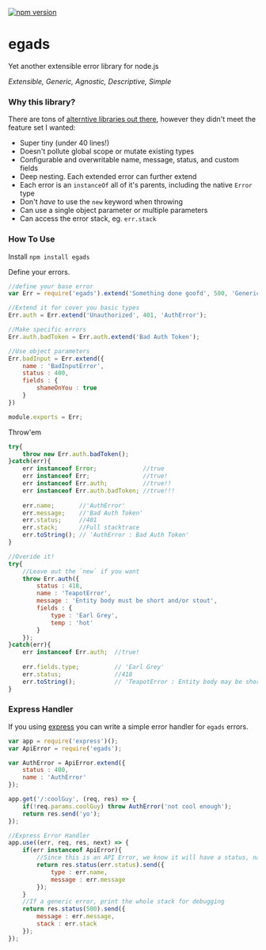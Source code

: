 [![npm version](https://badge.fury.io/js/egads.svg)](https://badge.fury.io/js/egads)

# egads
Yet another extensible error library for node.js

*Extensible, Generic, Agnostic, Descriptive, Simple*

### Why this library?
There are tons of [alterntive libraries out there](https://www.npmjs.com/search?q=extend+error), however they didn't meet the feature set I wanted:

- Super tiny (under 40 lines!)
- Doesn't pollute global scope or mutate existing types
- Configurable and overwritable name, message, status, and custom fields
- Deep nesting. Each extended error can further extend
- Each error is an `instanceOf` all of it's parents, including the native `Error` type
- Don't _have_ to use the `new` keyword when throwing
- Can use a single object parameter or multiple parameters
- Can access the error stack, eg. `err.stack`

### How To Use

Install `npm install egads`


Define your errors.
```javascript
//define your base error
var Err = require('egads').extend('Something done goofd', 500, 'GenericError');

//Extend it for cover you basic types
Err.auth = Err.extend('Unauthorized', 401, 'AuthError');

//Make specific errors
Err.auth.badToken = Err.auth.extend('Bad Auth Token');

//Use object parameters
Err.badInput = Err.extend({
    name : 'BadInputError',
    status : 400,
    fields : {
        shameOnYou : true
    }
})

module.exports = Err;
```

Throw'em
```javascript
try{
    throw new Err.auth.badToken();
}catch(err){
    err instanceof Error;             //true
    err instanceof Err;               //true!
    err instanceof Err.auth;          //true!!
    err instanceof Err.auth.badToken; //true!!!
    
    err.name;       //'AuthError'
    err.message;    //'Bad Auth Token'
    err.status;     //401
    err.stack;      //Full stacktrace
    err.toString(); // 'AuthError : Bad Auth Token'
}

//Overide it!
try{
    //Leave out the `new` if you want
    throw Err.auth({
        status : 418,
        name : 'TeapotError',
        message : 'Entity body must be short and/or stout',
        fields : {
            type : 'Earl Grey',
            temp : 'hot'
        }
    });
}catch(err){
    err instanceof Err.auth;  //true!
    
    err.fields.type;          // 'Earl Grey'
    err.status;               //418
    err.toString();           // 'TeapotError : Entity body may be short and/or stout'
}
```




### Express Handler

If you using [express](https://expressjs.com/) you can write a simple error handler for `egads` errors.

```javascript
var app = require('express')();
var ApiError = require('egads');

var AuthError = ApiError.extend({
    status : 400,
    name : 'AuthError'
});

app.get('/:coolGuy', (req, res) => {
    if(!req.params.coolGuy) throw AuthError('not cool enough');
    return res.send('yo');
});

//Express Error Handler
app.use((err, req, res, next) => {
    if(err instanceof ApiError){
        //Since this is an API Error, we know it will have a status, name, and message
        return res.status(err.status).send({
            type : err.name,
            message : err.message
        });
    }
    //If a generic error, print the whole stack for debugging
    return res.status(500).send({
        message : err.message,
        stack : err.stack
    });
});
```

